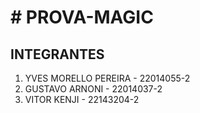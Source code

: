 <h1># PROVA-MAGIC</h1>


<h2>INTEGRANTES</h2>

<ol>
  <li>YVES MORELLO PEREIRA - 22014055-2</li>
  <li>GUSTAVO ARNONI - 22014037-2</li>
  <li>VITOR KENJI - 22143204-2</li>
</ol>
